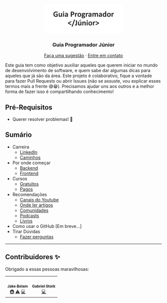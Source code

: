 <p align="center">
  <a href="./logo.png">
    <img src="./logo.png" min-width="250px" max-width="250px" width="250px" alt="Logo">
  </a>
  <h3 align="center">Guia Programador Júnior</h3>
  <p align="center">
    <a href="https://github.com/jjeanjacques10/guia-programador-junior/issues">Faça uma sugestão</a>
    ·
    <a href="https://www.instagram.com/jjean_dev/">Entre em contato</a>
  </p>
</p>

Este guia tem como objetivo auxiliar aqueles que querem iniciar no mundo de desenvolvimento de software, e quem sabe dar algumas dicas para aqueles que já são da área. Este projeto é colaborativo, fique a vontade para fazer Pull Requests ou abrir Issues (não se assuste, vou explicar esses termos mais a frente 😅😁). Precisamos ajudar uns aos outros e a melhor forma de fazer isso é compartilhando conhecimento!

## Pré-Requisitos

- Querer resolver problemas! 🚀

## Sumário

- Carreira
    - [LinkedIn](./Carreira/LINKEDIN.md)
    - [Caminhos](./Carreira/CARREIRA.md)
- Por onde começar
    - [Backend](./PorOndeComecar/BACKEND.md)
    - [Frontend](./PorOndeComecar/FRONTEND.md)
- Cursos
    - [Gratuitos](./Cursos/GRATUITOS.md)
    - [Pagos](./Cursos/PAGOS.md)
- Recomendações
    - [Canais do Youtube](./Recomendacoes/YOUTUBE.md)
    - [Onde ler artigos](./Recomendacoes/ARTIGOS.md)
    - [Comunidades](./Recomendacoes/COMUNIDADES.md)
    - [Podcasts](./Recomendacoes/PODCASTS.md)
    - [Livros](./Recomendacoes/LIVROS.md)
- Como usar o GitHub [Em breve...]
- Tirar Dúvidas
    - [Fazer perguntas](https://github.com/jjeanjacques10/guia-programador-junior/issues)

---

## Contribuidores ✨

Obrigado a essas pessoas maravilhosas:

<!-- ALL-CONTRIBUTORS-LIST:START - Do not remove or modify this section -->
<!-- prettier-ignore-start -->
<!-- markdownlint-disable -->
<table>
  <tr>
    <td align="center"><a href="https://jakebolam.com"><img src="https://avatars.githubusercontent.com/u/3534236?v=4?s=100" width="100px;" alt=""/><br /><sub><b>Jake Bolam</b></sub></a><br /><a href="#infra-jakebolam" title="Infrastructure (Hosting, Build-Tools, etc)">🚇</a> <a href="https://github.com/jjeanjacques10/guia-programador-junior/commits?author=jakebolam" title="Tests">⚠️</a> <a href="https://github.com/jjeanjacques10/guia-programador-junior/commits?author=jakebolam" title="Code">💻</a></td>
    <td align="center"><a href="https://github.com/gabrielstork"><img src="https://avatars.githubusercontent.com/u/86558706?v=4?s=100" width="100px;" alt=""/><br /><sub><b>Gabriel Stork</b></sub></a><br /><a href="https://github.com/jjeanjacques10/guia-programador-junior/commits?author=gabrielstork" title="Code">💻</a></td>
  </tr>
</table>

<!-- markdownlint-restore -->
<!-- prettier-ignore-end -->

<!-- ALL-CONTRIBUTORS-LIST:END -->
